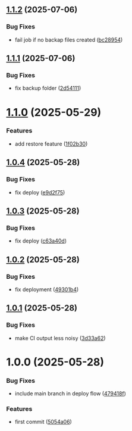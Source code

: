 ## [1.1.2](https://github.com/advertikon/mongodb-dump/compare/v1.1.1...v1.1.2) (2025-07-06)


### Bug Fixes

* fail job if no backap files created ([bc28954](https://github.com/advertikon/mongodb-dump/commit/bc289543bb42ceacd5dd6fdf117f050d09fa4607))

## [1.1.1](https://github.com/advertikon/mongodb-dump/compare/v1.1.0...v1.1.1) (2025-07-06)


### Bug Fixes

* fix backup folder ([2d54111](https://github.com/advertikon/mongodb-dump/commit/2d5411169ccd69600285693af1f056753468087c))

# [1.1.0](https://github.com/advertikon/mongodb-dump/compare/v1.0.4...v1.1.0) (2025-05-29)


### Features

* add restore feature ([1f02b30](https://github.com/advertikon/mongodb-dump/commit/1f02b3029e1460b5da67cec9d63fd9e9a07651b9))

## [1.0.4](https://github.com/advertikon/mongodb-dump/compare/v1.0.3...v1.0.4) (2025-05-28)


### Bug Fixes

* fix deploy ([e9d2f75](https://github.com/advertikon/mongodb-dump/commit/e9d2f759345edfc89b1dc2a90d4276509951eda6))

## [1.0.3](https://github.com/advertikon/mongodb-dump/compare/v1.0.2...v1.0.3) (2025-05-28)


### Bug Fixes

* fix deploy ([c63a40d](https://github.com/advertikon/mongodb-dump/commit/c63a40d03e0c3f41c380bb3768a211997494ec68))

## [1.0.2](https://github.com/advertikon/mongodb-dump/compare/v1.0.1...v1.0.2) (2025-05-28)


### Bug Fixes

* fix deployment ([49301b4](https://github.com/advertikon/mongodb-dump/commit/49301b4b20db4c7cfb214fb5808a0abf2b384a5c))

## [1.0.1](https://github.com/advertikon/mongodb-dump/compare/v1.0.0...v1.0.1) (2025-05-28)


### Bug Fixes

* make CI output less noisy ([3d33a62](https://github.com/advertikon/mongodb-dump/commit/3d33a6235abaf49a5ce497169eee595073af91b8))

# 1.0.0 (2025-05-28)


### Bug Fixes

* include main branch in deploy flow ([479418f](https://github.com/advertikon/mongodb-dump/commit/479418f17f7a60f6905e6c6bdf7748d27bf6b8da))


### Features

* first commit ([5054a06](https://github.com/advertikon/mongodb-dump/commit/5054a06563d5a78c1b119817371d704de4b8c4c0))
